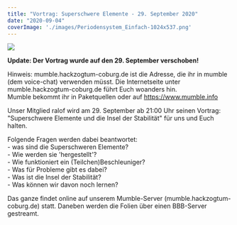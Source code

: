 ```yaml
---
title: "Vortrag: Superschwere Elemente - 29. September 2020"
date: "2020-09-04"
coverImage: './images/Periodensystem_Einfach-1024x537.png'
---
```


![](../images/Periodensystem_Einfach-1024x537.png)

**Update: Der Vortrag wurde auf den 29. September verschoben!**

Hinweis: mumble.hackzogtum-coburg.de ist die Adresse, die ihr in mumble (dem voice-chat) verwenden müsst. Die Internetseite unter mumble.hackzogtum-coburg.de führt Euch woanders hin.  
Mumble bekommt ihr in Paketquellen oder auf https://www.mumble.info  

Unser Mitglied ralof wird am 29. September ab 21:00 Uhr seinen Vortrag: "Superschwere Elemente und die Insel der Stabilität" für uns und Euch halten.

Folgende Fragen werden dabei beantwortet:  
\- was sind die Superschweren Elemente?  
\- Wie werden sie 'hergestellt'?  
\- Wie funktioniert ein (Teilchen)Beschleuniger?  
\- Was für Probleme gibt es dabei?  
\- Was ist die Insel der Stabilität?  
\- Was können wir davon noch lernen?

Das ganze findet online auf unserem Mumble-Server (mumble.hackzogtum-coburg.de) statt. Daneben werden die Folien über einen BBB-Server gestreamt.
